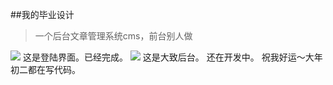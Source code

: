 ##我的毕业设计
>一个后台文章管理系统cms，前台别人做

![](http://ww3.sinaimg.cn/large/6abd7c74gw1f0t758gp00j21400miwlz.jpg)
这是登陆界面。已经完成。
![](http://ww4.sinaimg.cn/large/6abd7c74gw1f0umldi2shj21400m8wkc.jpg)
这是大致后台。
还在开发中。
祝我好运～大年初二都在写代码。